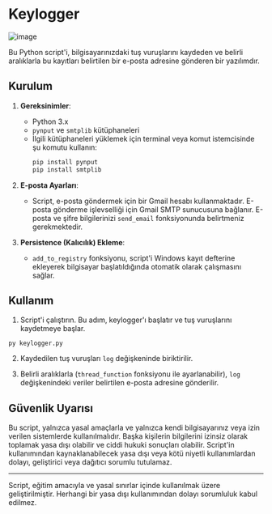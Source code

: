 # Keylogger 

![image](https://github.com/ugurcomptech/Py-Keylogger/assets/133202238/024a9a05-a4a6-4651-891f-62fdb642f90d)


Bu Python script'i, bilgisayarınızdaki tuş vuruşlarını kaydeden ve belirli aralıklarla bu kayıtları belirtilen bir e-posta adresine gönderen bir yazılımdır.

## Kurulum

1. **Gereksinimler**:
   - Python 3.x
   - `pynput` ve `smtplib` kütüphaneleri
   - İlgili kütüphaneleri yüklemek için terminal veya komut istemcisinde şu komutu kullanın:
     ```bash
     pip install pynput
     pip install smtplib
     ```

2. **E-posta Ayarları**:
   - Script, e-posta göndermek için bir Gmail hesabı kullanmaktadır. E-posta gönderme işlevselliği için Gmail SMTP sunucusuna bağlanır. E-posta ve şifre bilgilerinizi `send_email` fonksiyonunda belirtmeniz gerekmektedir.

3. **Persistence (Kalıcılık) Ekleme**:
   - `add_to_registry` fonksiyonu, script'i Windows kayıt defterine ekleyerek bilgisayar başlatıldığında otomatik olarak çalışmasını sağlar.

## Kullanım

1. Script'i çalıştırın. Bu adım, keylogger'ı başlatır ve tuş vuruşlarını kaydetmeye başlar.

```
py keylogger.py
```

2. Kaydedilen tuş vuruşları `log` değişkeninde biriktirilir.

3. Belirli aralıklarla (`thread_function` fonksiyonu ile ayarlanabilir), `log` değişkenindeki veriler belirtilen e-posta adresine gönderilir.

## Güvenlik Uyarısı

Bu script, yalnızca yasal amaçlarla ve yalnızca kendi bilgisayarınız veya izin verilen sistemlerde kullanılmalıdır. Başka kişilerin bilgilerini izinsiz olarak toplamak yasa dışı olabilir ve ciddi hukuki sonuçları olabilir. Script'in kullanımından kaynaklanabilecek yasa dışı veya kötü niyetli kullanımlardan dolayı, geliştirici veya dağıtıcı sorumlu tutulamaz.

---

Script, eğitim amacıyla ve yasal sınırlar içinde kullanılmak üzere geliştirilmiştir. Herhangi bir yasa dışı kullanımından dolayı sorumluluk kabul edilmez.
